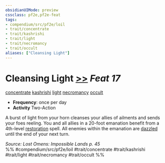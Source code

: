 ```yaml
---
obsidianUIMode: preview
cssclass: pf2e,pf2e-feat
tags:
- compendium/src/pf2e/loil
- trait/concentrate
- trait/kashrishi
- trait/light
- trait/necromancy
- trait/occult
aliases: ["Cleansing Light"]
---
```

# Cleansing Light  [>>](../../rules/core-rulebook/chapter-9-playing-the-game.md#Actions "Two-Action") *Feat 17*  
[concentrate](../../rules/traits/concentrate.md)  [kashrishi](../../rules/traits/kashrishi-loil.md)  [light](../../rules/traits/light.md)  [necromancy](../../rules/traits/necromancy.md)  [occult](../../rules/traits/occult.md)  

- **Frequency**: once per day
- **Activity** Two-Action

A burst of light from your horn cleanses your allies of ailments and sends your foes reeling. You and all allies in a 20-foot emanation benefit from a 4th-level [restoration](../spells/restoration.md) spell. All enemies within the emanation are [dazzled](../../rules/conditions.md#Dazzled) until the end of your next turn.

*Source: Lost Omens: Impossible Lands p. 45*  
%% #compendium/src/pf2e/loil #trait/concentrate #trait/kashrishi #trait/light #trait/necromancy #trait/occult %%